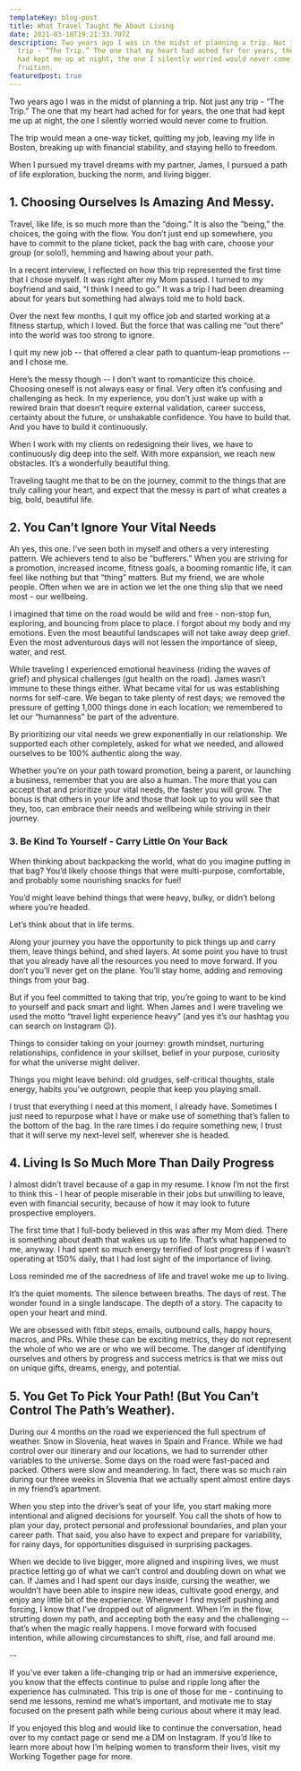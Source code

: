 ```yaml
---
templateKey: blog-post
title: What Travel Taught Me About Living
date: 2021-03-18T19:21:33.707Z
description: Two years ago I was in the midst of planning a trip. Not just any
  trip - “The Trip.” The one that my heart had ached for for years, the one that
  had kept me up at night, the one I silently worried would never come to
  fruition.
featuredpost: true
---
```

Two years ago I was in the midst of planning a trip. Not just any trip - “The Trip.” The one that my heart had ached for for years, the one that had kept me up at night, the one I silently worried would never come to fruition.



The trip would mean a one-way ticket, quitting my job, leaving my life in Boston, breaking up with financial stability, and staying hello to freedom.



When I pursued my travel dreams with my partner, James, I pursued a path of life exploration, bucking the norm, and living bigger. 

## 1. Choosing Ourselves Is Amazing And Messy.

Travel, like life, is so much more than the “doing.” It is also the “being,” the choices, the going with the flow. You don’t just end up somewhere, you have to commit to the plane ticket, pack the bag with care, choose your group (or solo!), hemming and hawing about your path.



In a recent interview, I reflected on how this trip represented the first time that I chose myself. It was right after my Mom passed. I turned to my boyfriend and said, “I think I need to go.” It was a trip I had been dreaming about for years but something had always told me to hold back. 



Over the next few months, I quit my office job and started working at a fitness startup, which I loved. But the force that was calling me “out there” into the world was too strong to ignore. 

I quit my new job -- that offered a clear path to quantum-leap promotions -- and I chose me. 

Here’s the messy though -- I don’t want to romanticize this choice. Choosing oneself is not always easy or final. Very often it’s confusing and challenging as heck. In my experience, you don’t just wake up with a rewired brain that doesn’t require external validation, career success, certainty about the future, or unshakable confidence. You have to build that. And you have to build it continuously.

When I work with my clients on redesigning their lives, we have to continuously dig deep into the self. With more expansion, we reach new obstacles. It’s a wonderfully beautiful thing. 



Traveling taught me that to be on the journey, commit to the things that are truly calling your heart, and expect that the messy is part of what creates a big, bold, beautiful life.

## 2. You Can’t Ignore Your Vital Needs

Ah yes, this one. I’ve seen both in myself and others a very interesting pattern. We achievers tend to also be “bufferers.” When you are striving for a promotion, increased income, fitness goals, a booming romantic life, it can feel like nothing but that “thing” matters. But my friend, we are whole people. Often when we are in action we let the one thing slip that we need most - our wellbeing.

I imagined that time on the road would be wild and free - non-stop fun, exploring, and bouncing from place to place. I forgot about my body and my emotions. Even the most beautiful landscapes will not take away deep grief. Even the most adventurous days will not lessen the importance of sleep, water, and rest. 

While traveling I experienced emotional heaviness (riding the waves of grief) and physical challenges (gut health on the road). James wasn’t immune to these things either. What became vital for us was establishing norms for self-care. We began to take plenty of rest days; we removed the pressure of getting 1,000 things done in each location; we remembered to let our “humanness” be part of the adventure.

By prioritizing our vital needs we grew exponentially in our relationship. We supported each other completely, asked for what we needed, and allowed ourselves to be 100% authentic along the way.

Whether you’re on your path toward promotion, being a parent, or launching a business, remember that you are also a human. The more that you can accept that and prioritize your vital needs, the faster you will grow. The bonus is that others in your life and those that look up to you will see that they, too, can embrace their needs and wellbeing while striving in their journey.

### 3. Be Kind To Yourself - Carry Little On Your Back

When thinking about backpacking the world, what do you imagine putting in that bag? You’d likely choose things that were multi-purpose, comfortable, and probably some nourishing snacks for fuel!

You’d might leave behind things that were heavy, bulky, or didn’t belong where you’re headed.

Let’s think about that in life terms.

Along your journey you have the opportunity to pick things up and carry them, leave things behind, and shed layers. At some point you have to trust that you already have all the resources you need to move forward. If you don’t you’ll never get on the plane. You’ll stay home, adding and removing things from your bag.

But if you feel committed to taking that trip, you’re going to want to be kind to yourself and pack smart and light. When James and I were traveling we used the motto “travel light experience heavy” (and yes it’s our hashtag you can search on Instagram 😉).

Things to consider taking on your journey: growth mindset, nurturing relationships, confidence in your skillset, belief in your purpose, curiosity for what the universe might deliver.



Things you might leave behind: old grudges, self-critical thoughts, stale energy, habits you’ve outgrown, people that keep you playing small.



I trust that everything I need at this moment, I already have. Sometimes I just need to repurpose what I have or make use of something that’s fallen to the bottom of the bag. In the rare times I do require something new, I trust that it will serve my next-level self, wherever she is headed.

## 4. Living Is So Much More Than Daily Progress



I almost didn’t travel because of a gap in my resume. I know I’m not the first to think this - I hear of people miserable in their jobs but unwilling to leave, even with financial security, because of how it may look to future prospective employers. 



The first time that I full-body believed in this was after my Mom died. There is something about death that wakes us up to life. That’s what happened to me, anyway. I had spent so much energy terrified of lost progress if I wasn’t operating at 150% daily, that I had lost sight of the importance of living.



Loss reminded me of the sacredness of life and travel woke me up to living. 



It’s the quiet moments. The silence between breaths. The days of rest. The wonder found in a single landscape. The depth of a story. The capacity to open your heart and mind.



We are obsessed with fitbit steps, emails, outbound calls, happy hours, macros, and PRs. While these can be exciting metrics, they do not represent the whole of who we are or who we will become. The danger of identifying ourselves and others by progress and success metrics is that we miss out on unique gifts, dreams, energy, and potential. 

## 5. You Get To Pick Your Path! (But You Can’t Control The Path’s Weather).

During our 4 months on the road we experienced the full spectrum of weather. Snow in Slovenia, heat waves in Spain and France. While we had control over our itinerary and our locations, we had to surrender other variables to the universe. Some days on the road were fast-paced and packed. Others were slow and meandering. In fact, there was so much rain during our three weeks in Slovenia that we actually spent almost entire days in my friend’s apartment. 

When you step into the driver’s seat of your life, you start making more intentional and aligned decisions for yourself. You call the shots of how to plan your day, protect personal and professional boundaries, and plan your career path. That said, you also have to expect and prepare for variability, for rainy days, for opportunities disguised in surprising packages.

When we decide to live bigger, more aligned and inspiring lives, we must practice letting go of what we can’t control and doubling down on what we can. If James and I had spent our days inside, cursing the weather, we wouldn’t have been able to inspire new ideas, cultivate good energy, and enjoy any little bit of the experience. Whenever I find myself pushing and forcing, I know that I’ve dropped out of alignment. When I’m in the flow, strutting down my path, and accepting both the easy and the challenging -- that’s when the magic really happens. I move forward with focused intention, while allowing circumstances to shift, rise, and fall around me. 

\--

If you’ve ever taken a life-changing trip or had an immersive experience, you know that the effects continue to pulse and ripple long after the experience has culminated. This trip is one of those for me - continuing to send me lessons, remind me what’s important, and motivate me to stay focused on the present path while being curious about where it may lead.

If you enjoyed this blog and would like to continue the conversation, head over to my contact page or send me a DM on Instagram. If you’d like to learn more about how I’m helping women to transform their lives, visit my Working Together page for more.